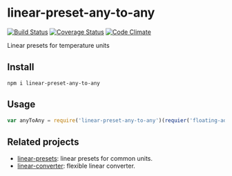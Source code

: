 # linear-preset-any-to-any

[![Build Status](https://travis-ci.org/javiercejudo/linear-preset-any-to-any.svg)](https://travis-ci.org/javiercejudo/linear-preset-any-to-any)
[![Coverage Status](https://coveralls.io/repos/javiercejudo/linear-preset-any-to-any/badge.svg?branch=master)](https://coveralls.io/r/javiercejudo/linear-preset-any-to-any?branch=master)
[![Code Climate](https://codeclimate.com/github/javiercejudo/linear-preset-any-to-any/badges/gpa.svg)](https://codeclimate.com/github/javiercejudo/linear-preset-any-to-any)

Linear presets for temperature units

## Install

    npm i linear-preset-any-to-any

## Usage

```js
var anyToAny = require('linear-preset-any-to-any')(requier('floating-adapter'));
```

## Related projects

- [linear-presets](https://github.com/javiercejudo/linear-presets): linear presets for common units.
- [linear-converter](https://github.com/javiercejudo/linear-converter): flexible linear converter.
